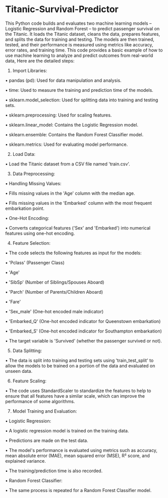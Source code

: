 # Titanic-Survival-Predictor

This Python code builds and evaluates two machine learning models – Logistic Regression and Random Forest – to predict passenger survival on the Titanic. It loads the Titanic dataset, cleans the data, prepares features, and splits the data for training and testing. The models are then trained, tested, and their performance is measured using metrics like accuracy, error rates, and training time. This code provides a basic example of how to use machine learning to analyze and predict outcomes from real-world data, Here are the detailed steps:






1. Import Libraries:

   
•	pandas (pd): Used for data manipulation and analysis.

•	time: Used to measure the training and prediction time of the models.

•	sklearn.model_selection: Used for splitting data into training and testing sets.

•	sklearn.preprocessing: Used for scaling features.

•	sklearn.linear_model: Contains the Logistic Regression model.

•	sklearn.ensemble: Contains the Random Forest Classifier model.

•	sklearn.metrics: Used for evaluating model performance.





2. Load Data:

   
•	Load the Titanic dataset from a CSV file named 'train.csv'.





3. Data Preprocessing:

   
•	Handling Missing Values:

•	Fills missing values in the 'Age' column with the median age.

•	Fills missing values in the 'Embarked' column with the most frequent embarkation point.

•	One-Hot Encoding:

•	Converts categorical features ('Sex' and 'Embarked') into numerical features using one-hot encoding. 





4. Feature Selection:

   
•	The code selects the following features as input for the models:

•	'Pclass' (Passenger Class)

•	'Age'

•	'SibSp' (Number of Siblings/Spouses Aboard)

•	'Parch' (Number of Parents/Children Aboard)

•	'Fare'

•	'Sex_male' (One-hot encoded male indicator)

•	'Embarked_Q' (One-hot encoded indicator for Queenstown embarkation)

•	'Embarked_S' (One-hot encoded indicator for Southampton embarkation)

•	The target variable is 'Survived' (whether the passenger survived or not).




5. Data Splitting:

   
•	The data is split into training and testing sets using 'train_test_split' to allow the models to be trained on a portion of the data and evaluated on unseen data.






6. Feature Scaling:

   
•	The code uses StandardScaler to standardize the features to help to ensure that all features have a similar scale, which can improve the performance of some algorithms.





7. Model Training and Evaluation:
   
   
•	Logistic Regression:

•	A logistic regression model is trained on the training data.

•	Predictions are made on the test data.

•	The model's performance is evaluated using metrics such as accuracy, mean absolute error (MAE), mean squared error (MSE), R² score, and explained variance.

•	The training/prediction time is also recorded.

•	Random Forest Classifier:

•	The same process is repeated for a Random Forest Classifier model.



